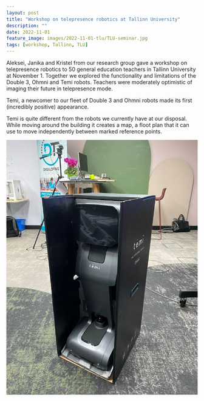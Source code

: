 ```yaml
---
layout: post
title: "Workshop on telepresence robotics at Tallinn University"
description: ""
date: 2022-11-01
feature_image: images/2022-11-01-tlu/TLU-seminar.jpg
tags: [workshop, Tallinn, TLU]
---
```


Aleksei, Janika and Kristel from our research group gave a workshop on telepresence robotics to 50 general education teachers in Tallinn University at November 1. Together we explored the functionality and limitations of the Double 3, Ohmni and Temi robots. Teachers were moderately optimistic of imaging their future in telepresence mode.

Temi, a newcomer to our fleet of Double 3 and Ohmni robots made its first (incredibly positive) appearance. 

<!--more-->

Temi is quite different from the robots we currently have at our disposal. While moving around the building it creates a map, a floot plan that it can use to move independently between marked reference points.

![Temi robot](/images/2022-11-01-tlu/temi.jpg)


<!-- [[Official page of the event](https://www.tlu.ee/404.html)] -->